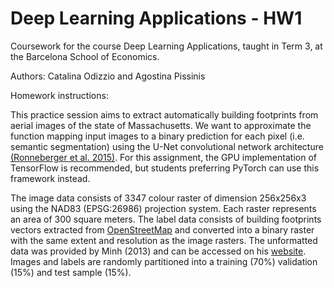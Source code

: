 # Deep Learning Applications - HW1

Coursework for the course Deep Learning Applications, taught in Term 3, at the Barcelona School of Economics.

Authors: Catalina Odizzio and Agostina Pissinis

Homework instructions:

This practice session aims to extract automatically building footprints from aerial images of the state of Massachusetts. We want to approximate the function mapping input images to a binary prediction for each pixel (i.e. semantic segmentation) using the U-Net convolutional network architecture [(Ronneberger et al. 2015)](https://link.springer.com/chapter/10.1007/978-3-319-24574-4_28). For this assignment, the GPU implementation of TensorFlow is recommended, but students preferring PyTorch can use this framework instead.

The image data consists of 3347 colour raster of dimension 256x256x3 using the NAD83 (EPSG:26986) projection system. Each raster represents an area of 300 square meters. The label data consists of building footprints vectors extracted from [OpenStreetMap](https://www.openstreetmap.org/relation/61315) and converted into a binary raster with the same extent and resolution as the image rasters. The unformatted data was provided by Minh (2013) and can be accessed on his [website](http://www.cs.toronto.edu/~vmnih/data/). Images and labels are randomly partitioned into a training (70%) validation (15%) and test sample (15%).

